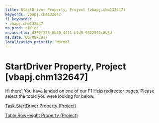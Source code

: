 ```yaml
---
title: StartDriver Property, Project [vbapj.chm132647]
keywords: vbapj.chm132647
f1_keywords:
- vbapj.chm132647
ms.prod: office
ms.assetid: d332f355-0b40-4411-b1d8-9322591c8b5d
ms.date: 06/08/2017
localization_priority: Normal
---
```



# StartDriver Property, Project [vbapj.chm132647]

Hi there! You have landed on one of our F1 Help redirector pages. Please select the topic you were looking for below.

[Task.StartDriver Property (Project)](http://msdn.microsoft.com/library/86488f6f-7a00-f8b5-cd8e-305a0ed465b2%28Office.15%29.aspx)

[Table.RowHeight Property (Project)](http://msdn.microsoft.com/library/923379b4-5c36-cd84-43a0-48f334758855%28Office.15%29.aspx)


